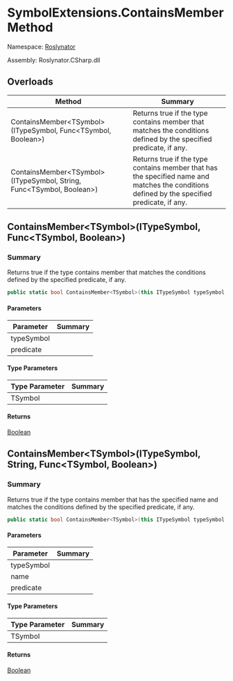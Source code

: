 # SymbolExtensions\.ContainsMember Method

Namespace: [Roslynator](../../README.md)

Assembly: Roslynator\.CSharp\.dll

## Overloads

| Method | Summary |
| ------ | ------- |
| ContainsMember\<TSymbol>\(ITypeSymbol, Func\<TSymbol, Boolean>\) | Returns true if the type contains member that matches the conditions defined by the specified predicate, if any\. |
| ContainsMember\<TSymbol>\(ITypeSymbol, String, Func\<TSymbol, Boolean>\) | Returns true if the type contains member that has the specified name and matches the conditions defined by the specified predicate, if any\. |

## ContainsMember\<TSymbol>\(ITypeSymbol, Func\<TSymbol, Boolean>\)

### Summary

Returns true if the type contains member that matches the conditions defined by the specified predicate, if any\.

```csharp
public static bool ContainsMember<TSymbol>(this ITypeSymbol typeSymbol, Func<TSymbol, bool> predicate = null) where TSymbol : ISymbol
```

#### Parameters

| Parameter | Summary |
| --------- | ------- |
| typeSymbol | |
| predicate | |

#### Type Parameters

| Type Parameter | Summary |
| -------------- | ------- |
| TSymbol | |

#### Returns

[Boolean](https://docs.microsoft.com/en-us/dotnet/api/system.boolean)




## ContainsMember\<TSymbol>\(ITypeSymbol, String, Func\<TSymbol, Boolean>\)

### Summary

Returns true if the type contains member that has the specified name and matches the conditions defined by the specified predicate, if any\.

```csharp
public static bool ContainsMember<TSymbol>(this ITypeSymbol typeSymbol, string name, Func<TSymbol, bool> predicate = null) where TSymbol : ISymbol
```

#### Parameters

| Parameter | Summary |
| --------- | ------- |
| typeSymbol | |
| name | |
| predicate | |

#### Type Parameters

| Type Parameter | Summary |
| -------------- | ------- |
| TSymbol | |

#### Returns

[Boolean](https://docs.microsoft.com/en-us/dotnet/api/system.boolean)




